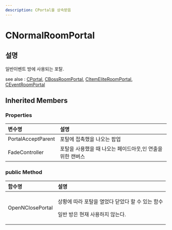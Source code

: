 ```yaml
---
description: CPortal을 상속받음
---
```


# CNormalRoomPortal

## 설명 

일반이벤트 방에 사용되는 포탈.

see alse : [CPortal](cportal.md), [CBossRoomPortal](cbossroomportal.md), [CItemEliteRoomPortal](citemeliteroomportal.md), [CEventRoomPortal](ceventroomportal.md)

## Inherited Members

### Properties

| 변수명  | 설명  |
| :--- | :--- |
| PortalAcceptParent | 포탈에 접촉했을  나오는 팝업 |
| FadeController | 포탈을 사용했을 때 나오는 페이드아웃,인 연출을 위한 캔버스 |

### public Method

<table>
  <thead>
    <tr>
      <th style="text-align:left">&#xD568;&#xC218;&#xBA85;</th>
      <th style="text-align:left">&#xC124;&#xBA85;</th>
    </tr>
  </thead>
  <tbody>
    <tr>
      <td style="text-align:left">OpenNClosePortal</td>
      <td style="text-align:left">
        <p>&#xC0C1;&#xD669;&#xC5D0; &#xB530;&#xB77C; &#xD3EC;&#xD0C8;&#xC744; &#xC5F4;&#xC5C8;&#xB2E4;
          &#xB2EB;&#xC558;&#xB2E4; &#xD560; &#xC218; &#xC788;&#xB294; &#xD568;&#xC218;</p>
        <p>&#xC77C;&#xBC18; &#xBC29;&#xC740; &#xD604;&#xC7AC; &#xC0AC;&#xC6A9;&#xD558;&#xC9C0;
          &#xC54A;&#xB294;&#xB2E4;.</p>
      </td>
    </tr>
  </tbody>
</table>

